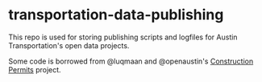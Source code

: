 # transportation-data-publishing

This repo is used for storing publishing scripts and logfiles for Austin Transportation's open data projects.

Some code is borrowed from @luqmaan and @openaustin's [Construction Permits](https://github.com/open-austin/construction-permits) project.
